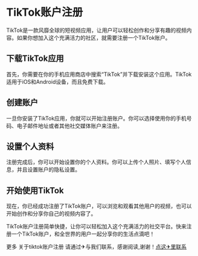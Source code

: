 # TikTok账户注册

TikTok是一款风靡全球的短视频应用，让用户可以轻松创作和分享有趣的视频内容。如果你想加入这个充满活力的社区，就需要注册一个TikTok账户。

## 下载TikTok应用

首先，你需要在你的手机应用商店中搜索“TikTok”并下载安装这个应用。TikTok适用于iOS和Android设备，而且免费下载。

## 创建账户

一旦你安装了TikTok应用，你就可以开始注册账户。你可以选择使用你的手机号码、电子邮件地址或者其他社交媒体账户来注册。

## 设置个人资料

注册完成后，你可以开始设置你的个人资料。你可以上传个人照片、填写个人信息，并且设置账户的隐私设置。

## 开始使用TikTok

现在，你已经成功注册了TikTok账户，可以浏览和观看其他用户的视频，也可以开始创作和分享你自己的视频内容了。

TikTok账户注册简单快捷，让你可以轻松加入这个充满活力的社交平台。快来注册一个TikTok账户，和全世界的用户一起分享你的生活点滴吧！

更多 关于tiktok账户注册 请通过✈与我们联系，感谢阅读,谢谢！[点这✈里联系](https://www.k02.cc)